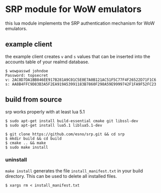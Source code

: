 # SRP module for WoW emulators

this lua module implements the SRP authentication mechanism for WoW emulators.

## example client

the example client creates `v` and `s` values that can be inserted into the accounts table of
your realmd database.

    $ wowpasswd johndoe
    Password: topsecret
    v: 2AC0D7DA1BB846EE917B281A9C01C5E0E7A0B121AC51F5C77F4F26522D71F1C6
    s: AA8B4FFC9D83B3A5F2EA919A53991183B7860F298A59E9999742F1FA9F52FC23

## build from source

srp works properly with at least lua 5.1

    $ sudo apt-get install build-essential cmake git libssl-dev
    $ sudo apt-get install lua5.1 liblua5.1-dev

    $ git clone https://github.com/esno/srp.git && cd srp
    $ mkdir build && cd build
    $ cmake .. && make
    $ sudo make install

### uninstall

`make install` generates the file `install_manifest.txt` in your build directory.
This can be used to delete all installed files.

    $ xargs rm < install_manifest.txt
